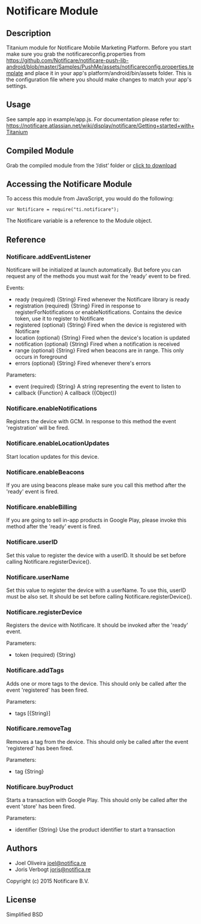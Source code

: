 # Notificare Module

## Description

Titanium module for Notificare Mobile Marketing Platform. Before you start make sure you grab the notificareconfig.properties from https://github.com/Notificare/notificare-push-lib-android/blob/master/Samples/PushMe/assets/notificareconfig.properties.template and place it in your app's platform/android/bin/assets folder. This is the configuration file where you should make changes to match your app's settings.

## Usage

See sample app in example/app.js. For documentation please refer to: https://notificare.atlassian.net/wiki/display/notificare/Getting+started+with+Titanium

## Compiled Module

Grab the compiled module from the ‘/dist’ folder or [click to download](https://github.com/Notificare/notificare-titanium-android/raw/master/dist/ti.notificare-android-1.1.3.zip)


## Accessing the Notificare Module

To access this module from JavaScript, you would do the following:

	var Notificare = require("ti.notificare");

The Notificare variable is a reference to the Module object.	

## Reference

### Notificare.addEventListener

Notificare will be initialized at launch automatically. But before you can request any of the methods you must wait for the 'ready' event to be fired. 

Events:
- ready (required) {String} Fired whenever the Notificare library is ready
- registration (required) {String} Fired in response to registerForNotifications or enableNotifications. Contains the device token, use it to register to Notificare
- registered (optional) {String} Fired when the device is registered with Notificare
- location (optional) {String} Fired when the device's location is updated
- notification (optional) {String} Fired when a notification is received
- range (optional) {String} Fired when beacons are in range. This only occurs in foreground
- errors (optional) {String} Fired whenever there's errors

Parameters:

- event (required) {String} A string representing the event to listen to
- callback {Function} A callback ({Object})

### Notificare.enableNotifications

Registers the device with GCM. In response to this method the event 'registration' will be fired.

### Notificare.enableLocationUpdates

Start location updates for this device.

### Notificare.enableBeacons

If you are using beacons please make sure you call this method after the 'ready' event is fired.

### Notificare.enableBilling

If you are going to sell in-app products in Google Play, please invoke this method after the 'ready' event is fired.

### Notificare.userID

Set this value to register the device with a userID. It should be set before calling Notificare.registerDevice().

### Notificare.userName

Set this value to register the device with a userName. To use this, userID must be also set. It should be set before calling Notificare.registerDevice().


### Notificare.registerDevice

Registers the device with Notificare. It should be invoked after the 'ready' event.

Parameters:

- token (required) {String}

### Notificare.addTags

Adds one or more tags to the device. This should only be called after the event 'registered' has been fired.

Parameters:

- tags [{String}]

### Notificare.removeTag

Removes a tag from the device.  This should only be called after the event 'registered' has been fired.

Parameters:

- tag {String}

### Notificare.buyProduct

Starts a transaction with Google Play. This should only be called after the event 'store' has been fired.

Parameters:

- identifier {String} Use the product identifier to start a transaction


## Authors

- Joel Oliveira <joel@notifica.re>
- Joris Verbogt <joris@notifica.re>

Copyright (c) 2015 Notificare B.V.


## License

Simplified BSD
